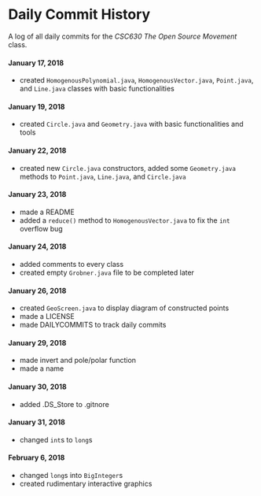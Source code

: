 # Daily Commit History

A log of all daily commits for the _CSC630 The Open Source Movement_ class.

#### January 17, 2018
* created `HomogenousPolynomial.java`, `HomogenousVector.java`, `Point.java`, and `Line.java` classes with basic functionalities

#### January 19, 2018
* created `Circle.java` and `Geometry.java` with basic functionalities and tools

#### January 22, 2018
* created new `Circle.java` constructors, added some `Geometry.java` methods to `Point.java`, `Line.java`, and `Circle.java`

#### January 23, 2018
* made a README
* added a `reduce()` method to `HomogenousVector.java` to fix the `int` overflow bug

#### January 24, 2018
* added comments to every class
* created empty `Grobner.java` file to be completed later

#### January 26, 2018
* created `GeoScreen.java` to display diagram of constructed points
* made a LICENSE
* made DAILYCOMMITS to track daily commits

#### January 29, 2018
* made invert and pole/polar function
* made a name

#### January 30, 2018
* added .DS_Store to .gitnore

#### January 31, 2018
* changed `int`s to `long`s

#### February 6, 2018
* changed `long`s into `BigInteger`s
* created rudimentary interactive graphics
